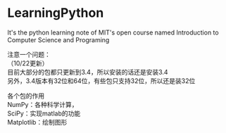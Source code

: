 # LearningPython

It's the python learning note of MIT's open course named Introduction to Computer Science and Programing

注意一个问题：  
（10/22更新）  
目前大部分的包都只更新到3.4，所以安装的话还是安装3.4  
另外，3.4版本有32位和64位，有些包只支持32位，所以还是装32位

各个包的作用  
NumPy：各种科学计算，  
SciPy：实现matlab的功能  
Matplotlib：绘制图形  